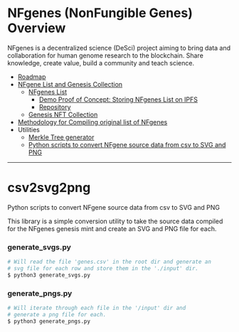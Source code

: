 # NFgenes (NonFungible Genes) Overview

NFgenes is a decentralized science (DeSci) project aiming to bring data and collaboration for human genome research to the blockchain. Share knowledge, create value, build a community and teach science.

- [Roadmap](https://github.com/nfgenes/overview#roadmap)
- [NFgene List and Genesis Collection](https://github.com/nfgenes/nfgenes_list#nfgenes-nonfungible-genes-overview)
    - [NFgenes List](https://github.com/nfgenes/nfgenes_list/tree/main/data#nfgenes-list)
        - [Demo Proof of Concept: Storing NFgenes List on IPFS](https://nfgeneslist.onrender.com/)
        - [Repository](https://github.com/nfgenes/front_end_nfgenes_list#nfgenes-nonfungible-genes-overview)
    - [Genesis NFT Collection](https://github.com/nfgenes/nfgenes_contract)
- [Methodology for Compiling original list of NFgenes](https://github.com/nfgenes/compile_genesis_gene_list)
- Utilities
    - [Merkle Tree generator](https://github.com/nfgenes/merkletree_generator)
    - [Python scripts to convert NFgene source data from csv to SVG and PNG](https://github.com/nfgenes/csv2svg2png#csv2svg2png)

------------

# csv2svg2png
Python scripts to convert NFgene source data from csv to SVG and PNG

This library is a simple conversion utility to take the source data compiled for the NFgenes genesis mint and create an SVG and PNG file for each.

### generate_svgs.py

```python
# Will read the file 'genes.csv' in the root dir and generate an
# svg file for each row and store them in the './input' dir.
$ python3 generate_svgs.py
```

### generate_pngs.py

```python
# Will iterate through each file in the '/input' dir and
# generate a png file for each.
$ python3 generate_pngs.py
```